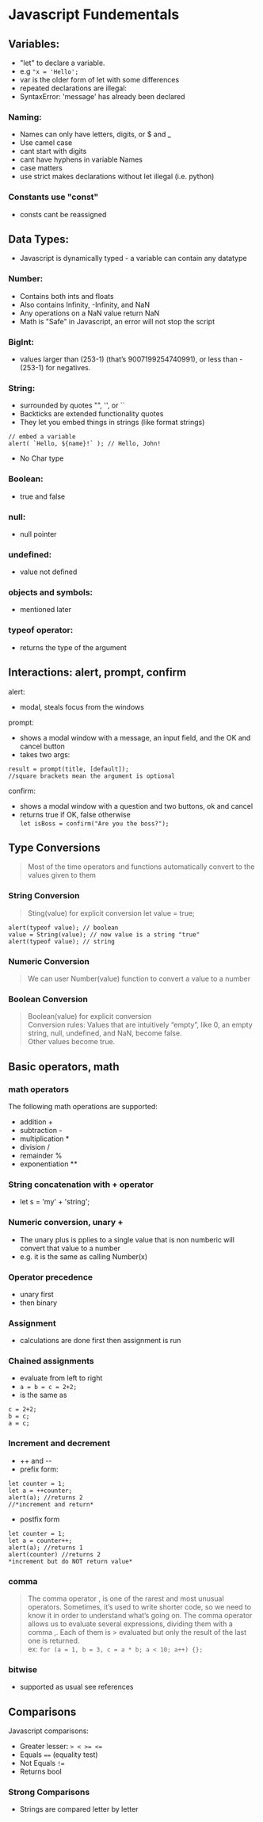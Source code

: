 # Javascript Fundementals
## Variables:
- "let" to declare a variable.
- e.g `"x = 'Hello';`
- var is the older form of let with some differences
- repeated declarations are illegal: 
- SyntaxError: 'message' has already been declared
        
### Naming:
- Names can only have letters, digits, or $ and _
- Use camel case
- cant start with digits
- cant have hyphens in variable Names
- case matters 
- use strict makes declarations without let illegal (i.e. python)
        
### Constants use "const"
+ consts cant be reassigned

## Data Types:
- Javascript is dynamically typed - a variable can contain any datatype

### Number: 
- Contains both ints and floats  
- Also contains Infinity, -Infinity, and NaN  
- Any operations on a NaN value return NaN  
- Math is "Safe" in Javascript, an error will not stop the script  
### BigInt:  
- values larger than (253-1) (that’s 9007199254740991), or less than -(253-1) for negatives.

### String:
- surrounded by quotes "", '', or ``  
- Backticks are extended functionality quotes  
- They let you embed things in strings (like format strings)  
```
// embed a variable  
alert( `Hello, ${name}!` ); // Hello, John!  
```
- No Char type

### Boolean:
- true and false

### null:
- null pointer

### undefined:
- value not defined
        
### objects and symbols:
- mentioned later
        
### typeof operator:
- returns the type of the argument

## Interactions: alert, prompt, confirm
alert:  
- modal, steals focus from the windows

prompt:  
- shows a modal window with a message, an input field, and the OK and cancel button
- takes two args:  
```
result = prompt(title, [default]);
//square brackets mean the argument is optional 
```
        
confirm:  
- shows a modal window with a question and two buttons, ok and cancel
- returns true if OK, false otherwise  
`let isBoss = confirm("Are you the boss?");`
            
## Type Conversions
> Most of the time operators and functions automatically convert to the values given to them

### String Conversion
> Sting(value) for explicit conversion
let value = true;  
```
alert(typeof value); // boolean  
value = String(value); // now value is a string "true"  
alert(typeof value); // string  
```

### Numeric Conversion
> We can user Number(value) function to convert a value to a number

### Boolean Conversion
> Boolean(value) for explicit conversion  
> Conversion rules:
>   Values that are intuitively “empty”, like 0, an empty string, null, undefined, and NaN, become false.  
>   Other values become true.  

## Basic operators, math
### math operators
The following math operations are supported:  
- addition +
- subtraction -
- multiplication *
- division /
- remainder %
- exponentiation **

### String concatenation with + operator
- let s = 'my' + 'string';

### Numeric conversion, unary +
- The unary plus is pplies to a single value that is non numberic will convert that value to a number  
- e.g. it is the same as calling Number(x)

### Operator precedence
- unary first
- then binary

### Assignment
- calculations are done first then assignment is run
### Chained assignments
- evaluate from left to right
- `a = b = c = 2+2;`
- is the same as 
```
c = 2+2;
b = c;
a = c;
```

### Increment and decrement
- ++ and --
- prefix form:
```
let counter = 1;  
let a = ++counter;  
alert(a); //returns 2  
//*increment and return*
```
- postfix form
```
let counter = 1;  
let a = counter++;  
alert(a); //returns 1
alert(counter) //returns 2  
*increment but do NOT return value*
```
### comma
> The comma operator , is one of the rarest and most unusual operators. Sometimes, it’s used to write shorter 
> code, so we need to know it in order to understand what’s going on.
> The comma operator allows us to evaluate several expressions, dividing them with a comma ,. Each of them is  > evaluated but only the result of the last one is returned.  
> ex:  `for (a = 1, b = 3, c = a * b; a < 10; a++) {};`

### bitwise 
- supported as usual see references 

## Comparisons
Javascript comparisons: 
- Greater lesser: ` > < >= <= `  
- Equals ` == ` (equality test)  
- Not Equals ` != `  
- Returns bool

### Strong Comparisons
- Strings are compared letter by letter 
 